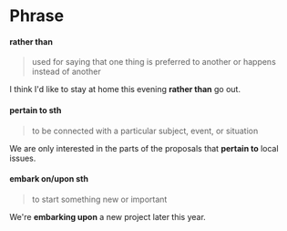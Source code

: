# Phrase

#### rather than
>used for saying that one thing is preferred to another or happens instead of another

I think I'd like to stay at home this evening **rather than** go out.

#### pertain to sth
>to be connected with a particular subject, event, or situation

We are only interested in the parts of the proposals that **pertain to** local issues.

#### embark on/upon sth
>to start something new or important

We're **embarking upon** a new project later this year.